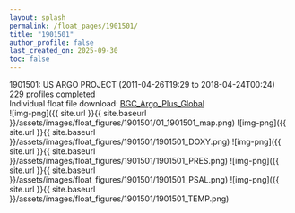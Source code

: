 ```yaml
---
layout: splash
permalink: /float_pages/1901501/
title: "1901501"
author_profile: false
last_created_on: 2025-09-30
toc: false
---
```

 
1901501: US ARGO PROJECT (2011-04-26T19:29 to 2018-04-24T00:24)\
229 profiles completed\
Individual float file download: [BGC_Argo_Plus_Global](https://ftp.soest.hawaii.edu/bgc_argo_plus/Individual_Floats/outliers_removed/1901501_Sprof_processed.nc)\
![img-png]({{ site.url }}{{ site.baseurl }}/assets/images/float_figures/1901501/01_1901501_map.png)
![img-png]({{ site.url }}{{ site.baseurl }}/assets/images/float_figures/1901501/1901501_DOXY.png)
![img-png]({{ site.url }}{{ site.baseurl }}/assets/images/float_figures/1901501/1901501_PRES.png)
![img-png]({{ site.url }}{{ site.baseurl }}/assets/images/float_figures/1901501/1901501_PSAL.png)
![img-png]({{ site.url }}{{ site.baseurl }}/assets/images/float_figures/1901501/1901501_TEMP.png)
